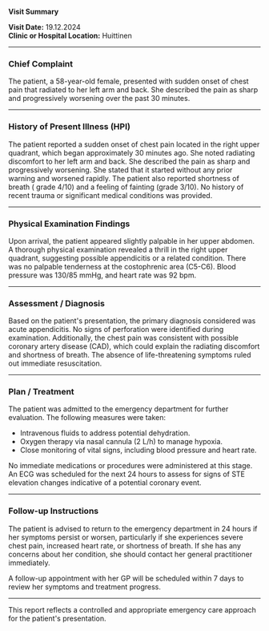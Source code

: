 

**Visit Summary**

**Visit Date:** 19.12.2024  
**Clinic or Hospital Location:** Huittinen  

---

### **Chief Complaint**
The patient, a 58-year-old female, presented with sudden onset of chest pain that radiated to her left arm and back. She described the pain as sharp and progressively worsening over the past 30 minutes.

---

### **History of Present Illness (HPI)**
The patient reported a sudden onset of chest pain located in the right upper quadrant, which began approximately 30 minutes ago. She noted radiating discomfort to her left arm and back. She described the pain as sharp and progressively worsening. She stated that it started without any prior warning and worsened rapidly. The patient also reported shortness of breath ( grade 4/10) and a feeling of fainting (grade 3/10). No history of recent trauma or significant medical conditions was provided.

---

### **Physical Examination Findings**
Upon arrival, the patient appeared slightly palpable in her upper abdomen. A thorough physical examination revealed a thrill in the right upper quadrant, suggesting possible appendicitis or a related condition. There was no palpable tenderness at the costophrenic area (C5-C6). Blood pressure was 130/85 mmHg, and heart rate was 92 bpm.

---

### **Assessment / Diagnosis**
Based on the patient's presentation, the primary diagnosis considered was acute appendicitis. No signs of perforation were identified during examination. Additionally, the chest pain was consistent with possible coronary artery disease (CAD), which could explain the radiating discomfort and shortness of breath. The absence of life-threatening symptoms ruled out immediate resuscitation.

---

### **Plan / Treatment**
The patient was admitted to the emergency department for further evaluation. The following measures were taken:
- Intravenous fluids to address potential dehydration.
- Oxygen therapy via nasal cannula (2 L/h) to manage hypoxia.
- Close monitoring of vital signs, including blood pressure and heart rate.

No immediate medications or procedures were administered at this stage. An ECG was scheduled for the next 24 hours to assess for signs of STE elevation changes indicative of a potential coronary event.

---

### **Follow-up Instructions**
The patient is advised to return to the emergency department in 24 hours if her symptoms persist or worsen, particularly if she experiences severe chest pain, increased heart rate, or shortness of breath. If she has any concerns about her condition, she should contact her general practitioner immediately.

A follow-up appointment with her GP will be scheduled within 7 days to review her symptoms and treatment progress.

--- 

This report reflects a controlled and appropriate emergency care approach for the patient's presentation.